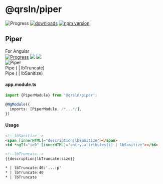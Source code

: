 # @qrsln/piper

![Progress](https://img.shields.io/badge/Progress-☐☐☐☐☐‌‌‌‌‌‌‌-blue)
[![downloads](https://img.shields.io/npm/dm/@qrsln/piper.svg)](https://npmcharts.com/compare/@qrsln/piper?minimal=true)
[![npm version](https://badge.fury.io/js/%40qrsln%2Fpiper.svg)](https://badge.fury.io/js/%40qrsln%2Fpiper)

## Piper
For Angular  
[![Progress](https://img.shields.io/badge/Demo-☐☐☐☐☐‌‌‌‌‌‌‌-blue)](https://krsln.github.io/NgLootBox/Piper)
[![](https://img.shields.io/badge/readme‌‌‌‌‌‌‌-white)](src/readme.md)
[![](https://img.shields.io/badge/usage‌‌‌‌‌‌‌-orange)](src/usage.md)  
![](https://github.com/krsln/NgLootBox/raw/master/piper/Screenshots/Piper.png "Piper")  
Pipe ( | lbTruncate)  
Pipe ( | lbSanitize)

#### app.module.ts

```typescript
import {PiperModule} from '@qrsln/piper';

@NgModule({
  imports: [PiperModule, /*...*/],
})
```  

#### Usage

```html
<!--lbSanitize-->
<span [innerHTML]="description|lbSanitize"></span>
<td *ngIf="i>0" [innerHTML]="entry.attributes[i] | lbSanitize"></td>

<!--lbTruncate-->
{{description|lbTruncate:size}}

* | lbTruncate:40:'...:p'
* | lbTruncate:40
* | lbTruncate
``` 

